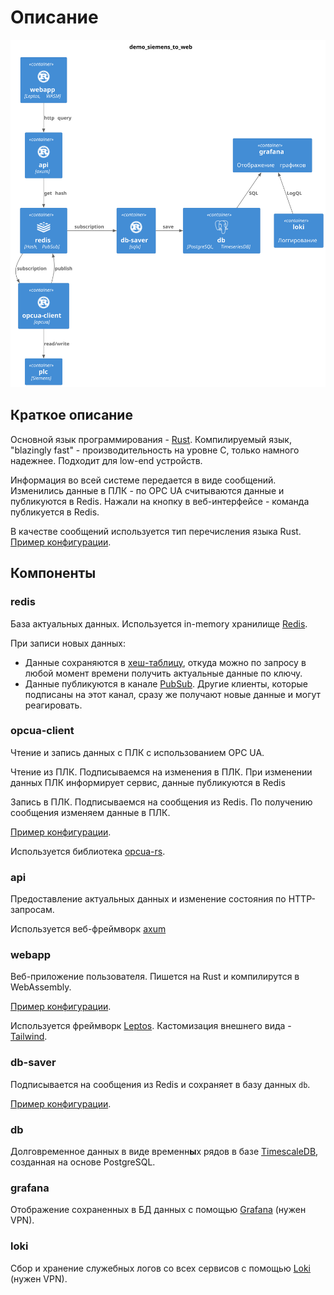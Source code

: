 # Описание

![](diagram.svg)

## Краткое описание

Основной язык программирования - [Rust](https://www.rust-lang.org/). Компилируемый язык, "blazingly fast" - производительность на уровне C, только намного надежнее. Подходит для low-end устройств.

Информация во всей системе передается в виде сообщений. Изменились данные в ПЛК - по OPC UA считываются данные и публикуются в Redis. Нажали на кнопку в веб-интерфейсе - команда публикуется в Redis.

В качестве сообщений используется тип перечисления языка Rust. [Пример конфигурации](../utils/messages/src/config.rs).

## Компоненты

### redis

База актуальных данных. Используется in-memory хранилище [Redis](https://redis.io/).

При записи новых данных:

- Данные сохраняются в [хеш-таблицу](https://redis.io/docs/data-types/hashes/), откуда можно по запросу в любой момент времени получить актуальные данные по ключу.
- Данные публикуются в канале [PubSub](https://redis.io/docs/interact/pubsub/). Другие клиенты, которые подписаны на этот канал, сразу же получают новые данные и могут реагировать.

### opcua-client

Чтение и запись данных с ПЛК с использованием OPC UA.

Чтение из ПЛК. Подписываемся на изменения в ПЛК. При изменении данных ПЛК информирует сервис, данные публикуются в Redis

Запись в ПЛК. Подписываемся на сообщения из Redis. По получению сообщения изменяем данные в ПЛК.

[Пример конфигурации](../services/opcua-client/src/config.rs).

Используется библиотека [opcua-rs](https://github.com/locka99/opcua).

### api

Предоставление актуальных данных и изменение состояния по HTTP-запросам.

Используется веб-фреймворк [axum](https://github.com/tokio-rs/axum)

### webapp

Веб-приложение пользователя. Пишется на Rust и компилирутся в WebAssembly.

[Пример конфигурации](../services/webapp/src/main.rs).

Используется фреймворк [Leptos](https://leptos.dev/). Кастомизация внешнего вида - [Tailwind](https://tailwindui.com/).

### db-saver

Подписывается на сообщения из Redis и сохраняет в базу данных `db`.

[Пример конфигурации](../services/db-saver/src/config.rs).

### db

Долговременное данных в виде временн**ы**х рядов в базе [TimescaleDB](https://www.timescale.com/), созданная на основе PostgreSQL.

### grafana

Отображение сохраненных в БД данных с помощью [Grafana](https://grafana.com/grafana/) (нужен VPN).

### loki

Сбор и хранение служебных логов со всех сервисов с помощью [Loki](https://grafana.com/oss/loki/) (нужен VPN).
